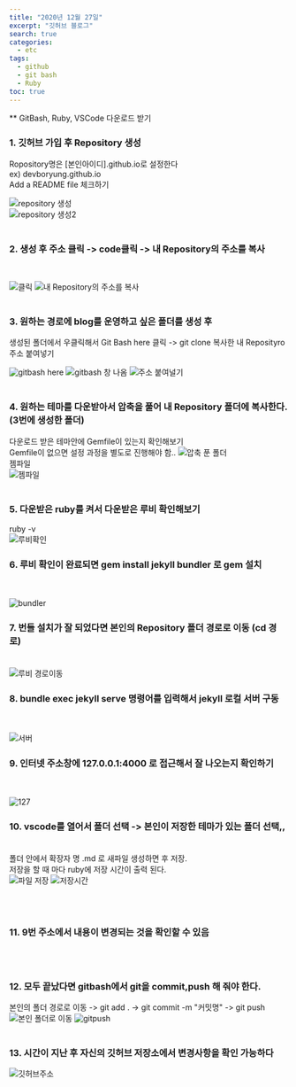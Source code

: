```yaml
---
title: "2020년 12월 27일"
excerpt: "깃허브 블로그"
search: true
categories: 
  - etc
tags: 
  - github
  - git bash
  - Ruby
toc: true
---
```


** GitBash, Ruby, VSCode 다운로드 받기

### 1. 깃허브 가입 후 Repository 생성
Ropository명은  [본인아이디].github.io로 설정한다<br>
ex) devboryung.github.io<br>
Add a README file 체크하기<br>

![repository 생성](https://user-images.githubusercontent.com/73421820/103169020-aae14780-487b-11eb-88a6-28e0f4e42a6f.png)<br>
![repository 생성2](https://user-images.githubusercontent.com/73421820/103169021-ac127480-487b-11eb-86bf-c2870f2d2837.png)
<br><br>

### 2. 생성 후 주소 클릭 ->  code클릭 ->  내 Repository의 주소를 복사
<br>

![클릭](https://user-images.githubusercontent.com/73421820/103169029-c8aeac80-487b-11eb-80b3-95700826a9f2.png)
![내 Repository의 주소를 복사](https://user-images.githubusercontent.com/73421820/103169030-c9474300-487b-11eb-8538-6584da8be2c6.png)
<br><br>


### 3. 원하는 경로에 blog를 운영하고 싶은 폴더를 생성 후 
생성된 폴더에서 우클릭해서 Git Bash here  클릭 -> git clone 복사한 내 Reposityro 주소 붙여넣기
<br>

![gitbash here](https://user-images.githubusercontent.com/73421820/103169041-d9f7b900-487b-11eb-9163-63740d8c8233.png)
![gitbash 창 나옴](https://user-images.githubusercontent.com/73421820/103169042-dc5a1300-487b-11eb-812e-42f4fa427129.png)
![주소 붙여널기](https://user-images.githubusercontent.com/73421820/103169044-dcf2a980-487b-11eb-9e45-753b54ca0924.png)
<br><br>


### 4. 원하는 테마를 다운받아서 압축을 풀어  내 Repository 폴더에 복사한다.(3번에 생성한 폴더)<br>
 다운로드 받은 테마안에 Gemfile이 있는지 확인해보기<br>
 Gemfile이 없으면 설정 과정을 별도로 진행해야 함..
 ![압축 푼 폴더](https://user-images.githubusercontent.com/73421820/103169049-e845d500-487b-11eb-8ce6-c9b2799a1c86.png)
 <br>
 젬파일<br>
 ![젬파일](https://user-images.githubusercontent.com/73421820/103169052-ef6ce300-487b-11eb-8b10-7b4818be7a83.png)
 <br><br>


### 5. 다운받은 ruby를 켜서 다운받은 루비 확인해보기 
ruby -v
<br>
![루비확인](https://user-images.githubusercontent.com/73421820/103169056-fc89d200-487b-11eb-8b60-c71ae472ae85.png)
<br>

### 6. 루비 확인이 완료되면 gem install jekyll bundler 로 gem 설치
<br><br>
![bundler](https://user-images.githubusercontent.com/73421820/103169156-bc771f00-487c-11eb-8803-fc2cc891f64a.png)
<br>

### 7. 번들 설치가 잘 되었다면 본인의 Repository 폴더 경로로 이동 (cd 경로)<br><br>

![루비 경로이동](https://user-images.githubusercontent.com/73421820/103169066-14615600-487c-11eb-9de7-ffa7bd72be60.png)
<br>

### 8.  bundle exec jekyll serve 명령어를 입력해서 jekyll 로컬 서버 구동
<br><br>
![서버](https://user-images.githubusercontent.com/73421820/103169067-15928300-487c-11eb-831f-565d475996c6.png)
<br>

### 9. 인터넷 주소창에 127.0.0.1:4000 로 접근해서 잘 나오는지 확인하기
<br><br>
![127](https://user-images.githubusercontent.com/73421820/103169090-38249c00-487c-11eb-8f82-8dfa4f27d043.png)
<br>

### 10. vscode를 열어서 폴더 선택 -> 본인이 저장한 테마가 있는 폴더 선택,,  <br><br>
폴더 안에서  확장자 명 .md 로 새파일 생성하면 후 저장. <br> 저장을 할 때 마다 ruby에 저장 시간이 출력 된다. 
<br>
![파일 저장](https://user-images.githubusercontent.com/73421820/103169123-6904d100-487c-11eb-9849-53efa3046060.png)
![저장시간](https://user-images.githubusercontent.com/73421820/103169124-6a35fe00-487c-11eb-8d7a-f47416284f45.png)

<br><br>

### 11. 9번 주소에서 내용이 변경되는 것을 확인할 수 있음
<br><br>

### 12. 모두 끝났다면 gitbash에서 git을 commit,push 해 줘야 한다.
본인의 폴더 경로로 이동 -> git add . -> git commit -m "커밋명" -> git push
<br>
![본인 폴더로 이동](https://user-images.githubusercontent.com/73421820/103169133-8174eb80-487c-11eb-8f9a-ee398a15450f.png)
![gitpush](https://user-images.githubusercontent.com/73421820/103169134-820d8200-487c-11eb-86fb-dfcf6233c0ee.png)
<br><br>

### 13. 시간이 지난 후 자신의 깃허브 저장소에서 변경사항을 확인 가능하다
![깃허브주소](https://user-images.githubusercontent.com/73421820/103169142-9cdff680-487c-11eb-8895-f5c684dd33ed.png)
<br>
<br>








